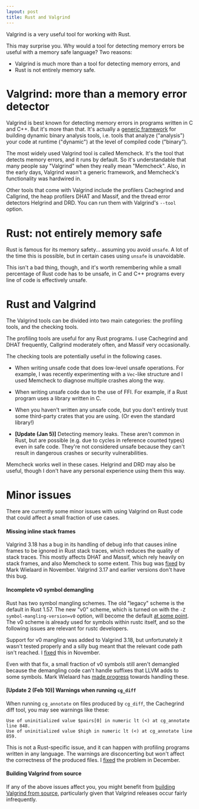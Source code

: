 ```yaml
---
layout: post
title: Rust and Valgrind
---
```


Valgrind is a very useful tool for working with Rust.

This may surprise you. Why would a tool for detecting memory errors be useful
with a memory safe language? Two reasons:
- Valgrind is much more than a tool for detecting memory errors, and
- Rust is not entirely memory safe.

# Valgrind: more than a memory error detector

Valgrind is best known for detecting memory errors in programs written in C and
C++. But it's more than that. It's actually a [generic framework] for building
dynamic binary analysis tools, i.e. tools that analyze ("analysis") your code
at runtime ("dynamic") at the level of compiled code ("binary").

[generic framework]: https://nnethercote.github.io/pubs/valgrind2007.pdf

The most widely used Valgrind tool is called Memcheck. It's the tool that
detects memory errors, and it runs by default. So it's understandable that many
people say "Valgrind" when they really mean "Memcheck". Also, in the early
days, Valgrind wasn't a generic framework, and Memcheck's functionality was
hardwired in.

Other tools that come with Valgrind include the profilers Cachegrind and
Callgrind, the heap profilers DHAT and Massif, and the thread error detectors
Helgrind and DRD. You can run them with Valgrind's `--tool` option.

# Rust: not entirely memory safe

Rust is famous for its memory safety... assuming you avoid `unsafe`. A lot of
the time this is possible, but in certain cases using `unsafe` is unavoidable.

This isn't a bad thing, though, and it's worth remembering while a small
percentage of Rust code has to be unsafe, in C and C++ programs every line of
code is effectively unsafe.

# Rust and Valgrind

The Valgrind tools can be divided into two main categories: the profiling
tools, and the checking tools.

The profiling tools are useful for any Rust programs. I use Cachegrind and DHAT
frequently, Callgrind moderately often, and Massif very occasionally.

The checking tools are potentially useful in the following cases.

- When writing unsafe code that does low-level unsafe operations. For example,
  I was recently experimenting with a `Vec`-like structure and I used Memcheck
  to diagnose multiple crashes along the way.

- When writing unsafe code due to the use of FFI. For example, if a Rust
  program uses a library written in C.

- When you haven't written any unsafe code, but you don't entirely trust some
  third-party crates that you are using. (Or even the standard library!)

- **[Update (Jan 5)]** Detecting memory leaks. These aren't common in Rust, but
  are possible (e.g. due to cycles in reference counted types) even in safe
  code. They're not considered unsafe because they can't result in dangerous
  crashes or security vulnerabilities.

Memcheck works well in these cases. Helgrind and DRD may also be useful, though
I don't have any personal experience using them this way.

# Minor issues

There are currently some minor issues with using Valgrind on Rust code that
could affect a small fraction of use cases.

#### Missing inline stack frames

Valgrind 3.18 has a bug in its handling of debug info that causes inline frames
to be ignored in Rust stack traces, which reduces the quality of stack traces.
This mostly affects DHAT and Massif, which rely heavily on stack frames, and
also Memcheck to some extent. This bug was
[fixed](https://bugs.kde.org/show_bug.cgi?id=445668) by Mark Wielaard in
November. Valgrind 3.17 and earlier versions don't have this bug.

#### Incomplete v0 symbol demangling

Rust has two symbol mangling schemes. The old "legacy" scheme is the default in
Rust 1.57. The new "v0" scheme, which is turned on with the `-Z
symbol-mangling-version=v0` option, will become the default [at some
point](https://github.com/rust-lang/rust/pull/89917). The v0 scheme is already
used for symbols within rustc itself, and so the following issues are relevant
for rustc developers.

Support for v0 mangling was added to Valgrind 3.18, but unfortunately it wasn't
tested properly and a silly bug meant that the relevant code path isn't
reached. I [fixed](https://bugs.kde.org/show_bug.cgi?id=445184) this in
November.

Even with that fix, a small fraction of v0 symbols still aren't demangled
because the demangling code can't handle suffixes that LLVM adds to some
symbols. Mark Wielaard has [made
progress](https://bugs.kde.org/show_bug.cgi?id=445916) towards handling these.

#### **[Update 2 (Feb 10)]** Warnings when running `cg_diff`

When running `cg_annotate` on files produced by `cg_diff`, the Cachegrind diff tool, you may see warnings like these:
```
Use of uninitialized value $pairs[0] in numeric lt (<) at cg_annotate line 848.
Use of uninitialized value $high in numeric lt (<) at cg_annotate line 859.
```
This is not a Rust-specific issue, and it can happen with profiling programs
written in any language. The warnings are disconcerting but won't affect the
correctness of the produced files. I
[fixed](https://sourceware.org/git/?p=valgrind.git;a=commit;h=8e60cde69e879627e872668b084f1672195990a0)
the problem in December.

#### Building Valgrind from source

If any of the above issues affect you, you might benefit from [building
Valgrind from source](https://valgrind.org/downloads/repository.html),
particularly given that Valgrind releases occur fairly infrequently.
